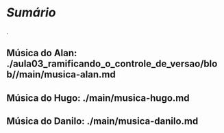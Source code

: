 # _*Sumário*_
.

## Música do Alan: ./aula03_ramificando_o_controle_de_versao/blob//main/musica-alan.md

## Música do Hugo: ./main/musica-hugo.md

## Música do Danilo: ./main/musica-danilo.md